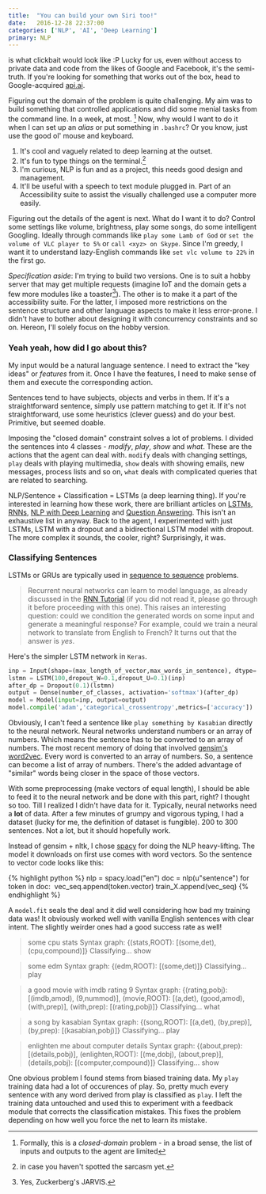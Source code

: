 ```yaml
---
title:  "You can build your own Siri too!"
date:   2016-12-28 22:37:00
categories: ['NLP', 'AI', 'Deep Learning']
primary: NLP
---
```


is what clickbait would look like :P Lucky for us, even without access to private data and code from the likes of Google and Facebook, it's the semi-truth. If you're looking for something that works out of the box, head to Google-acquired [api.ai](https://api.ai/). 

Figuring out the domain of the problem is quite challenging. My aim was to build something that controlled applications and did some menial tasks from the command line. In a week, at most. [^1] Now, why would I want to do it when I can set up an _alias_ or put something in `.bashrc`? Or you know, just use the good ol' mouse and keyboard. 

1. It's cool and vaguely related to deep learning at the outset.
2. It's fun to type things on the terminal.[^2]
3. I'm curious, NLP is fun and as a project, this needs good design and management.
4. It'll be useful with a speech to text module plugged in. Part of an Accessibility suite to assist the visually challenged use a computer more easily.

Figuring out the details of the agent is next. What do I want it to do? Control some settings like volume, brightness, play some songs, do some intelligent Googling. Ideally through commands like `play some Lamb of God` or `set the volume of VLC player to 5%` or `call <xyz> on Skype`.  Since I'm greedy, I want it to understand lazy-English commands like `set vlc volume to 22%` in the first go.

_Specification aside_: I'm trying to build two versions. One is to suit a hobby server that may get multiple requests (imagine IoT and the domain gets a few more modules like a toaster[^3]). The other is to make it a part of the accessibility suite. For the latter, I imposed more restrictions on the sentence structure and other language aspects to make it less error-prone. I didn't have to bother about designing it with concurrency constraints and so on. Hereon, I'll solely focus on the hobby version.

### Yeah yeah, how did I go about this?

My input would be a natural language sentence. I need to extract the "key ideas" or _features_ from it. Once I have the features, I need to make sense of them and execute the corresponding action. 

Sentences tend to have subjects, objects and verbs in them. If it's a straightforward sentence, simply use pattern matching to get it. If it's not straightforward, use some heuristics (clever guess) and do your best. Primitive, but seemed doable.

Imposing the "closed domain" constraint solves a lot of problems. I divided the sentences into 4 classes - _modify_, _play_, _show_ and _what_. These are the actions that the agent can deal with. `modify` deals with changing settings, `play` deals with playing multimedia, `show` deals with showing emails, new messages, process lists and so on, `what` deals with complicated queries that are related to searching.

NLP/Sentence + Classification = LSTMs (a deep learning thing). If you're interested in learning how these work, there are brilliant articles on [LSTMs](http://colah.github.io/posts/2015-08-Understanding-LSTMs/), [RNNs](http://karpathy.github.io/2015/05/21/rnn-effectiveness/), [NLP with Deep Learning](http://colah.github.io/posts/2014-07-NLP-RNNs-Representations/) and [Question Answering](http://benjaminbolte.com/blog/2016/keras-language-modeling.html). This isn't an exhaustive list in anyway. Back to the agent, I experimented with just LSTMs, LSTM with a dropout and a bidirectional LSTM model with dropout. The more complex it sounds, the cooler, right? Surprisingly, it was. 

### Classifying Sentences

LSTMs or GRUs are typically used in [sequence to sequence](https://www.tensorflow.org/tutorials/seq2seq/) problems.

> Recurrent neural networks can learn to model language, as already discussed in the [RNN Tutorial](https://www.tensorflow.org/tutorials/recurrent/index) (if you did not read it, please go through it before proceeding with this one). This raises an interesting question: could we condition the generated words on some input and generate a meaningful response? For example, could we train a neural network to translate from English to French? It turns out that the answer is *yes*.

Here's the simpler LSTM network in `Keras`.

``` python
inp = Input(shape=(max_length_of_vector,max_words_in_sentence), dtype='float32')
lstmn = LSTM(100,dropout_W=0.1,dropout_U=0.1)(inp)
after_dp = Dropout(0.1)(lstmn)
output = Dense(number_of_classes, activation='softmax')(after_dp)
model = Model(input=inp, output=output)
model.compile('adam','categorical_crossentropy',metrics=['accuracy'])
```

Obviously, I can't feed a sentence like `play something by Kasabian` directly to the neural network. Neural networks understand numbers or an array of numbers. Which means the sentence has to be converted to an array of numbers. The most recent memory of doing that involved [gensim's word2vec](https://radimrehurek.com/gensim/models/word2vec.html). Every word is converted to an array of numbers. So, a sentence can become a list of array of numbers. There's the added advantage of "similar" words being closer in the space of those vectors.  

With some preprocessing (make vectors of equal length), I should be able to feed it to the neural network and be done with this part, right? I thought so too. Till I realized I didn't have data for it. Typically, neural networks need a **lot** of data. After a few minutes of grumpy and vigorous typing, I had a dataset (lucky for me, the definition of dataset is fungible). 200 to 300 sentences. Not a lot, but it should hopefully work.

Instead of gensim + nltk, I chose [spacy](https://spacy.io/) for doing the NLP heavy-lifting. The model it downloads on first use comes with word vectors. So the sentence to vector code looks like this:

{% highlight python %}
nlp = spacy.load("en")
doc = nlp(u"sentence")
for token in doc:
​	vec_seq.append(token.vector)
train_X.append(vec_seq)
{% endhighlight %}

A `model.fit` seals the deal and it did well considering how bad my training data was! It obviously worked well with vanilla English sentences with clear intent. The slightly weirder ones had a good success rate as well!

>  some cpu stats
>  Syntax graph: 
>  {(stats,ROOT): [(some,det), (cpu,compound)]}
>  Classifying...
>  show

>  some edm
>  Syntax graph: 
>  {(edm,ROOT): [(some,det)]}
>  Classifying...
>  play

>  a good movie with imdb rating 9
>  Syntax graph: 
>  {(rating,pobj): [(imdb,amod), (9,nummod)], (movie,ROOT): [(a,det), (good,amod), (with,prep)], (with,prep): [(rating,pobj)]}
>  Classifying...
>  what

>  a song by kasabian
>  Syntax graph: 
>  {(song,ROOT): [(a,det), (by,prep)], (by,prep): [(kasabian,pobj)]}
>  Classifying...
>  play

>  enlighten me about computer details
>  Syntax graph:
>  {(about,prep): [(details,pobj)], (enlighten,ROOT): [(me,dobj), (about,prep)], (details,pobj): [(computer,compound)]}
>  Classifying...
>  show

One obvious problem I found stems from biased training data. My `play` training data had a lot of occurences of play. So, pretty much every sentence with any word derived from play is classified as `play`. I left the training data untouched and used this to experiment with a feedback module that corrects the classification mistakes. This fixes the problem depending on how well you force the net to learn its mistake.

[^1]: Formally, this is a *closed-domain* problem - in a broad sense, the list of inputs and outputs to the agent are limited

[^2]: in case you haven't spotted the sarcasm yet.
[^3]: Yes, Zuckerberg's JARVIS.